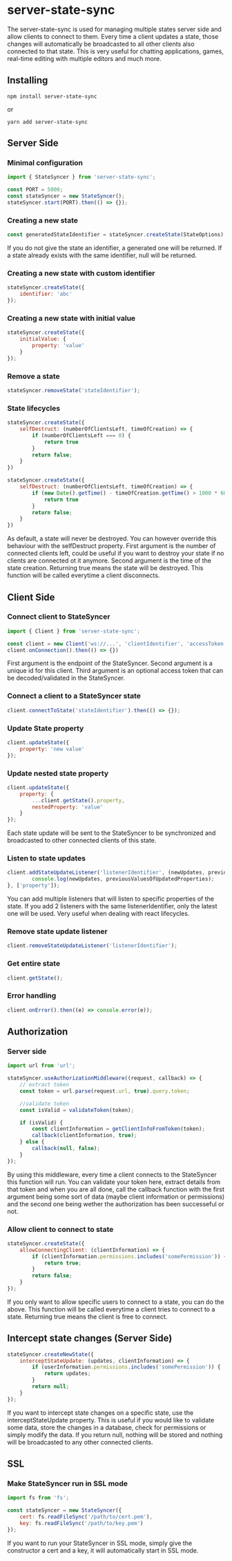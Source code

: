 # server-state-sync
The server-state-sync is used for managing multiple states server side and allow clients to connect to them. Every time a client updates a state, those changes will automatically be broadcasted to all other clients also connected to that state. This is very useful for chatting applications, games, real-time editing with multiple editors and much more.
## Installing
```
npm install server-state-sync
```
or
```
yarn add server-state-sync
```

## Server Side

### Minimal configuration

```js
import { StateSyncer } from 'server-state-sync';

const PORT = 5000;
const stateSyncer = new StateSyncer();
stateSyncer.start(PORT).then(() => {});
```

### Creating a new state

```js
const generatedStateIdentifier = stateSyncer.createState(StateOptions);
```
If you do not give the state an identifier, a generated one will be returned.
If a state already exists with the same identifier, null will be returned.
### Creating a new state with custom identifier

```js
stateSyncer.createState({
    identifier: 'abc'
});
```
### Creating a new state with initial value

```js
stateSyncer.createState({
    initialValue: {
        property: 'value'
    }
});
```
### Remove a state
```js
stateSyncer.removeState('stateIdentifier');
```
### State lifecycles
```js
stateSyncer.createState({
    selfDestruct: (numberOfClientsLeft, timeOfCreation) => {
        if (numberOfClientsLeft === 0) {
            return true
        }
        return false;
    }
})

stateSyncer.createState({
    selfDestruct: (numberOfClientsLeft, timeOfCreation) => {
        if (new Date().getTime() - timeOfCreation.getTime() > 1000 * 60 * 60) {
            return true
        }
        return false;
    }
})
```
As default, a state will never be destroyed. You can however override this behaviour with the selfDestruct property.
First argument is the number of connected clients left, could be useful if you want to destroy your state if no clients are connected ot it anymore.
Second argument is the time of the state creation.
Returning true means the state will be destroyed. This function will be called everytime a client disconnects.
## Client Side
### Connect client to StateSyncer
```js
import { Client } from 'server-state-sync';

const client = new Client('ws://...', 'clientIdentifier', 'accessToken');
client.onConnection().then(() => {})
```
First argument is the endpoint of the StateSyncer. Second argument is a unique id for this client. Third argument is an optional access token that can be decoded/validated in the StateSyncer.
### Connect a client to a StateSyncer state
```js
client.connectToState('stateIdentifier').then(() => {});
```
### Update State property
```js
client.updateState({
    property: 'new value'
});
```
### Update nested state property
```js
client.updateState({
    property: {
        ...client.getState().property,
        nestedProperty: 'value'
    }
});
```
Each state update will be sent to the StateSyncer to be synchronized and broadcasted to other connected clients of this state.
### Listen to state updates
```js
client.addStateUpdateListener('listenerIdentifier', (newUpdates, previousValuesOfUpdatedProperties) => {
        console.log(newUpdates, previousValuesOfUpdatedProperties);
}, ['property']);
```
You can add multiple listeners that will listen to specific properties of the state. If you add 2 listeners with the same listenerIdentifier, only the latest one will be used. Very useful when dealing with react lifecycles.
### Remove state update listener
```js
client.removeStateUpdateListener('listenerIdentifier');
```
### Get entire state
```js
client.getState();
```
### Error handling
```js
client.onError().then((e) => console.error(e));
```
## Authorization
### Server side
```js
import url from 'url';

stateSyncer.useAuthorizationMiddleware((request, callback) => {
    // extract token
    const token = url.parse(request.url, true).query.token;

    //validate token
    const isValid = validateToken(token);

    if (isValid) {
        const clientInformation = getClientInfoFromToken(token);
        callback(clientInformation, true);
    } else {
        callback(null, false);
    }
});
```
By using this middleware, every time a client connects to the StateSyncer this function will run. You can validate your token here, extract details from that token and when you are all done, call the callback function with the first argument being some sort of data (maybe client information or permissions) and the second one being wether the authorization has been successeful or not.
### Allow client to connect to state

```js
stateSyncer.createState({
    allowConnectingClient: (clientInformation) => {
        if (clientInformation.permissions.includes('somePermission')) {
            return true;
        }
        return false;
    }
});
```
If you only want to allow specific users to connect to a state, you can do the above. This function will be called everytime a client tries to connect to a state. Returning true means the client is free to connect.
## Intercept state changes (Server Side)
```js
stateSyncer.createNewState({
    interceptStateUpdate: (updates, clientInformation) => {
        if (userInformation.permissions.includes('somePermission')) {
            return updates;
        }
        return null;
    }
});
```
If you want to intercept state changes on a specific state, use the interceptStateUpdate property. This is useful if you would like to validate some data, store the changes in a database, check for permissions or simply modify the data. If you return null, nothing will be stored and nothing will be broadcasted to any other connected clients.
## SSL
### Make StateSyncer run in SSL mode
```js
import fs from 'fs';

const stateSyncer = new StateSyncer({
    cert: fs.readFileSync('/path/to/cert.pem'),
    key: fs.readFileSync('/path/to/key.pem')
});
```
If you want to run your StateSyncer in SSL mode, simply give the constructor a cert and a key, it will automatically start in SSL mode.